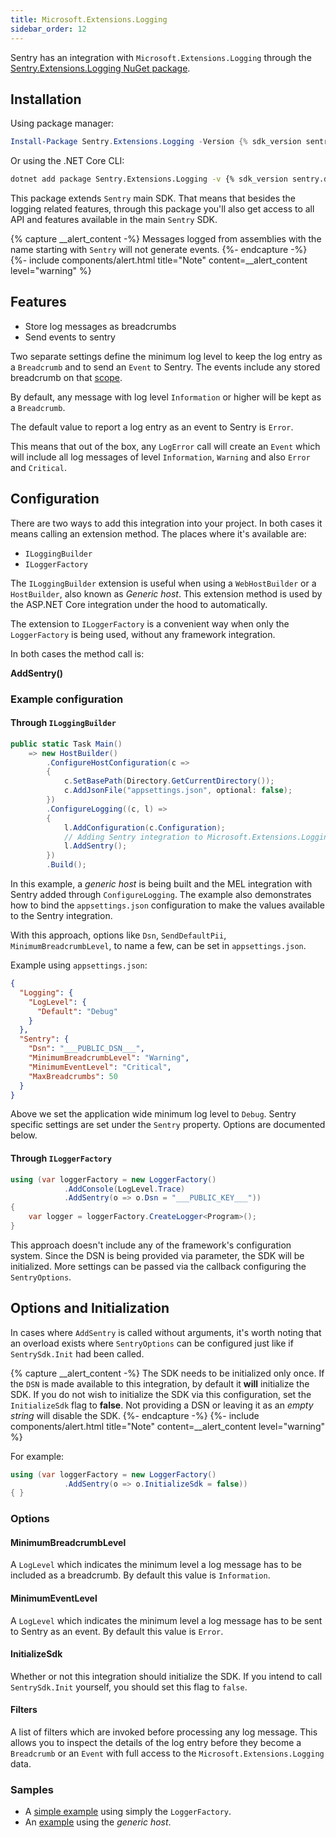 ```yaml
---
title: Microsoft.Extensions.Logging
sidebar_order: 12
---
```


Sentry has an integration with `Microsoft.Extensions.Logging` through the [Sentry.Extensions.Logging NuGet package](https://www.nuget.org/packages/Sentry.Extensions.Logging).

## Installation

Using package manager:

```powershell
Install-Package Sentry.Extensions.Logging -Version {% sdk_version sentry.dotnet.extensions.logging %}
```

Or using the .NET Core CLI:

```sh
dotnet add package Sentry.Extensions.Logging -v {% sdk_version sentry.dotnet.extensions.logging %}
```

This package extends `Sentry` main SDK. That means that besides the logging related features, through this package you'll also get access to all API and features available in the main `Sentry` SDK.

{% capture __alert_content -%}
Messages logged from assemblies with the name starting with `Sentry` will not generate events.
{%- endcapture -%}
{%- include components/alert.html
    title="Note"
    content=__alert_content
    level="warning"
%}

## Features

* Store log messages as breadcrumbs
* Send events to sentry

Two separate settings define the minimum log level to keep the log entry as a `Breadcrumb` and to send an `Event` to Sentry. The events include any stored breadcrumb on that [scope](/enriching-error-data/scopes/).

By default, any message with log level `Information` or higher will be kept as a `Breadcrumb`.

The default value to report a log entry as an event to Sentry is `Error`.

This means that out of the box, any `LogError` call will create an `Event` which will include all log messages of level `Information`, `Warning` and also `Error` and `Critical`.


## Configuration

There are two ways to add this integration into your project. In both cases it means calling an extension method. The places where it's available are:

* `ILoggingBuilder`
* `ILoggerFactory` 

The `ILoggingBuilder` extension is useful when using a `WebHostBuilder` or a `HostBuilder`, also known as _Generic host_. This extension method is used by the ASP.NET Core integration under the hood to automatically.

The extension to `ILoggerFactory` is a convenient way when only the `LoggerFactory` is being used, without any framework integration.

In both cases the method call is:

**AddSentry()**

### Example configuration

#### Through `ILoggingBuilder`

```csharp
public static Task Main()
    => new HostBuilder()
        .ConfigureHostConfiguration(c =>
        {
            c.SetBasePath(Directory.GetCurrentDirectory());
            c.AddJsonFile("appsettings.json", optional: false);
        })
        .ConfigureLogging((c, l) =>
        {
            l.AddConfiguration(c.Configuration);
            // Adding Sentry integration to Microsoft.Extensions.Logging
            l.AddSentry();
        })
        .Build();
```

In this example, a _generic host_ is being built and the MEL integration with Sentry added through `ConfigureLogging`. The example also demonstrates how to bind the `appsettings.json` configuration to make the values available to the Sentry integration.

With this approach, options like `Dsn`, `SendDefaultPii`, `MinimumBreadcrumbLevel`, to name a few, can be set in `appsettings.json`.

Example using `appsettings.json`:

```json
{
  "Logging": {
    "LogLevel": {
      "Default": "Debug"
    }
  },
  "Sentry": {
    "Dsn": "___PUBLIC_DSN___",
    "MinimumBreadcrumbLevel": "Warning",
    "MinimumEventLevel": "Critical",
    "MaxBreadcrumbs": 50
  }
}
```

Above we set the application wide minimum log level to `Debug`. Sentry specific settings are set under the `Sentry` property. Options are documented below. 

#### Through `ILoggerFactory`

```csharp
using (var loggerFactory = new LoggerFactory()
            .AddConsole(LogLevel.Trace)
            .AddSentry(o => o.Dsn = "___PUBLIC_KEY___"))
{
    var logger = loggerFactory.CreateLogger<Program>();
}
```

This approach doesn't include any of the framework's configuration system. Since the DSN is being provided via parameter, the SDK will be initialized.
More settings can be passed via the callback configuring the `SentryOptions`.

## Options and Initialization

In cases where `AddSentry` is called without arguments, it's worth noting that an overload exists where `SentryOptions` can be configured just like if `SentrySdk.Init` had been called. 

{% capture __alert_content -%}
The SDK needs to be initialized only once. If the `DSN` is made available to this integration, by default it **will** initialize the SDK. If you do not wish to initialize the SDK via this configuration, set the `InitializeSdk` flag to **false**. Not providing a DSN or leaving it as an _empty string_ will disable the SDK.
{%- endcapture -%}
{%- include components/alert.html
    title="Note"
    content=__alert_content
    level="warning"
%}

For example:

```csharp
using (var loggerFactory = new LoggerFactory()
            .AddSentry(o => o.InitializeSdk = false))
{ }
```

### Options

#### MinimumBreadcrumbLevel

A `LogLevel` which indicates the minimum level a log message has to be included as a breadcrumb. By default this value is `Information`.

#### MinimumEventLevel

A `LogLevel` which indicates the minimum level a log message has to be sent to Sentry as an event. By default this value is `Error`.

#### InitializeSdk

Whether or not this integration should initialize the SDK. If you intend to call `SentrySdk.Init` yourself, you should set this flag to `false`.

#### Filters

A list of filters which are invoked before processing any log message. This allows you to inspect the details of the log entry before they become a `Breadcrumb` or an `Event` with full access to the `Microsoft.Extensions.Logging` data.


### Samples

* A [simple example](https://github.com/getsentry/sentry-dotnet/tree/main/samples/Sentry.Samples.ME.Logging) using simply the `LoggerFactory`.
* An [example](https://github.com/getsentry/sentry-dotnet/tree/main/samples/Sentry.Samples.GenericHost) using the _generic host_.
